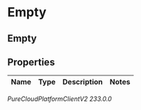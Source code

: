 # Empty

## Empty

## Properties

|Name | Type | Description | Notes|
|------------ | ------------- | ------------- | -------------|



_PureCloudPlatformClientV2 233.0.0_
